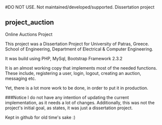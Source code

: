 #DO NOT USE. Not maintained/developed/supported. Dissertation project

## project_auction
Online Auctions Project

This project was a Dissertation Project for University of Patras, Greece.
School of Engineering, Department of Electrical & Computer Engineering.

It was build using PHP, MySql, Bootstrap Framework 2.3.2

It is an almost working copy that implements most of the needed functions.
These include, registering a user, login, logout, creating an auction, messaging etc.

Yet, there is a lot more work to be done, in order to put it in production.

###Notice
I do not have any intention of updating the current implementation, as it needs a lot of changes.
Additionally, this was not the project's initial goal, as states, it was just a dissertation project.

Kept in github for old time's sake :)